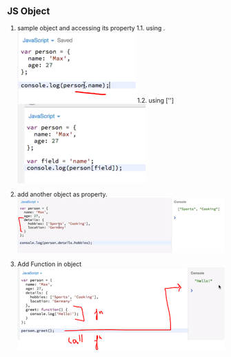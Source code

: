 ## JS Object
1. sample object and accessing its property
1.1. using .
![](https://github.com/lekhrajdinkar/javaScript/blob/master/Notes/asset/obj2.PNG)
1.2. using ['']
![](https://github.com/lekhrajdinkar/javaScript/blob/master/Notes/asset/obj1.PNG)

2. add another object as property.
![](https://github.com/lekhrajdinkar/javaScript/blob/master/Notes/asset/obj3.PNG)

3. Add Function in object
![](https://github.com/lekhrajdinkar/javaScript/blob/master/Notes/asset/obj4.PNG)